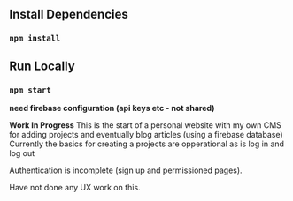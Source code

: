 ## Install Dependencies
### `npm install`

## Run Locally
### `npm start`

**need firebase configuration (api keys etc - not shared)**

**Work In Progress**
This is the start of a personal website with my own CMS for adding projects and eventually blog articles (using a firebase database) Currently the basics for creating a projects are opperational as is log in and log out

Authentication is incomplete (sign up and permissioned pages).

Have not done any UX work on this.
